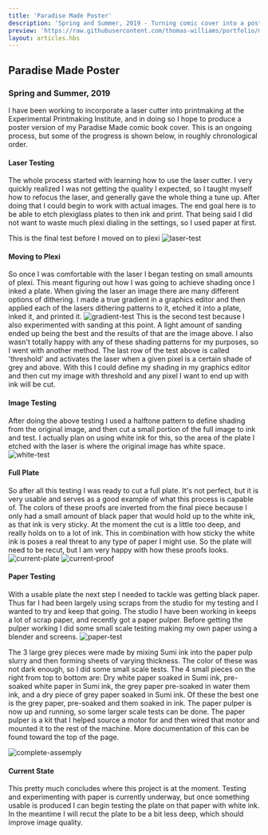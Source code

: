 ```yaml
---
title: 'Paradise Made Poster'
description: 'Spring and Summer, 2019 - Turning comic cover into a poster'
preview: 'https://raw.githubusercontent.com/thomas-williams/portfolio/master/pictures/paradise_made/white-test.png'
layout: articles.hbs
---
```

## Paradise Made Poster
### Spring and Summer, 2019

I have been working to incorporate a laser cutter into printmaking at the Experimental Printmaking Institute, and in doing so I hope to produce a poster version of my Paradise Made comic book cover. This is an ongoing process, but some of the progress is shown below, in roughly chronological order.

#### Laser Testing
The whole process started with learning how to use the laser cutter. I very quickly realized I was not getting the quality I expected, so I taught myself how to refocus the laser, and generally gave the whole thing a tune up. After doing that I could begin to work with actual images. The end goal here is to be able to etch plexiglass plates to then ink and print. That being said I did not want to waste much plexi dialing in the settings, so I used paper at first.

This is the final test before I moved on to plexi
![laser-test](https://raw.githubusercontent.com/thomas-williams/portfolio/master/pictures/paradise_made/laser-test.png)

#### Moving to Plexi
So once I was comfortable with the laser I began testing on small amounts of plexi. This meant figuring out how I was going to achieve shading once I inked a plate. When giving the laser an image there are many different options of dithering. I made a true gradient in a graphics editor and then applied each of the lasers dithering patterns to it, etched it into a plate, inked it, and printed it.
![gradient-test](https://raw.githubusercontent.com/thomas-williams/portfolio/master/pictures/paradise_made/gradient-test.png)
This is the second test because I also experimented with sanding at this point. A light amount of sanding ended up being the best and the results of that are the image above. I also wasn't totally happy with any of these shading patterns for my purposes, so I went with another method. The last row of the test above is called 'threshold' and activates the laser when a given pixel is a certain shade of grey and above. With this I could define my shading in my graphics editor and then cut my image with threshold and any pixel I want to end up with ink will be cut.

#### Image Testing
After doing the above testing I used a halftone pattern to define shading from the original image, and then cut a small portion of the full image to ink and test. I actually plan on using white ink for this, so the area of the plate I etched with the laser is where the original image has white space.
![white-test](https://raw.githubusercontent.com/thomas-williams/portfolio/master/pictures/paradise_made/white-test.png)

#### Full Plate
So after all this testing I was ready to cut a full plate. It's not perfect, but it is very usable and serves as a good example of what this process is capable of. The colors of these proofs are inverted from the final piece because I only had a small amount of black paper that would hold up to the white ink, as that ink is very sticky. At the moment the cut is a little too deep, and really holds on to a lot of ink. This in combination with how sticky the white ink is poses a real threat to any type of paper I might use. So the plate will need to be recut, but I am very happy with how these proofs looks.
![current-plate](https://raw.githubusercontent.com/thomas-williams/portfolio/master/pictures/paradise_made/current-plate.png)
![current-proof](https://raw.githubusercontent.com/thomas-williams/portfolio/master/pictures/paradise_made/current-proof.png)

#### Paper Testing
With a usable plate the next step I needed to tackle was getting black paper. Thus far I had been largely using scraps from the studio for my testing and I wanted to try and keep that going. The studio I have been working in keeps a lot of scrap paper, and recently got a paper pulper. Before getting the pulper working I did some small scale testing making my own paper using a blender and screens.
![paper-test](https://raw.githubusercontent.com/thomas-williams/portfolio/master/pictures/paradise_made/paper-test.png)

The 3 large grey pieces were made by mixing Sumi ink into the paper pulp slurry and then forming sheets of varying thickness. The color of these was not dark enough, so I did some small scale tests. The 4 small pieces on the right from top to bottom are: Dry white paper soaked in Sumi ink, pre-soaked white paper in Sumi ink, the grey paper pre-soaked in water them ink, and a dry piece of grey paper soaked in Sumi ink. Of these the best one is the grey paper, pre-soaked and them soaked in ink. The paper pulper is now up and running, so some larger scale tests can be done. The paper pulper is a kit that I helped source a motor for and then wired that motor and mounted it to the rest of the machine. More documentation of this can be found toward the top of the page.

![complete-assemply](https://raw.githubusercontent.com/thomas-williams/portfolio/master/pictures/paper-making/complete-assembly.jpeg)

#### Current State
This pretty much concludes where this project is at the moment. Testing and experimenting with paper is currently underway, but once something usable is produced I can begin testing the plate on that paper with white ink. In the meantime I will recut the plate to be a bit less deep, which should improve image quality.